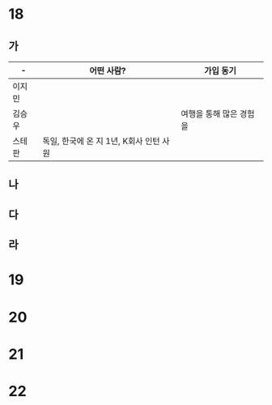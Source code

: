 # 18
## 가
| -   | 어떤 사람?                    | 가입 동기         |
| --- | ------------------------- | ------------- |
| 이지민 |                           |               |
| 김승우 |                           | 여행을 통해 많은 경험을 |
| 스테판 | 독일, 한국에 온 지 1년, K회사 인턴 사원 |               |
## 나
## 다
## 라
# 19
# 20
# 21
# 22